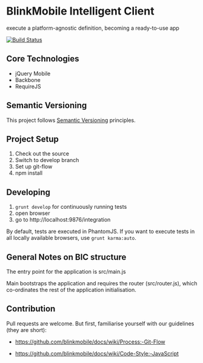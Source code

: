 # BlinkMobile Intelligent Client

execute a platform-agnostic definition, becoming a ready-to-use app

[![Build Status](https://travis-ci.org/blinkmobile/bic-jqm.png)](https://travis-ci.org/blinkmobile/bic-jqm)


## Core Technologies

* jQuery Mobile
* Backbone
* RequireJS


## Semantic Versioning

This project follows [Semantic Versioning](http://semver.org/) principles.


## Project Setup

1. Check out the source
2. Switch to develop branch
3. Set up git-flow
4. npm install


## Developing

1. `grunt develop` for continuously running tests
2. open browser
3. go to http://localhost:9876/integration

By default, tests are executed in PhantomJS. If you want to execute tests in all
locally available browsers, use `grunt karma:auto`.

## General Notes on BIC structure

The entry point for the application is src/main.js

Main bootstraps the application and requires the router (src/router.js), which co-ordinates the rest of the application initialisation.


## Contribution

Pull requests are welcome. But first, familiarise yourself with our guidelines (they are short):

- https://github.com/blinkmobile/docs/wiki/Process:-Git-Flow

- https://github.com/blinkmobile/docs/wiki/Code-Style:-JavaScript
